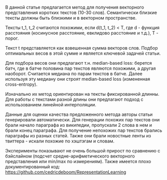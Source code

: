 В данной статье предлагается метод для получения векторного представления коротких текстов (10-30 слов).
Семантически близкие тексты должны быть близкими и в векторном пространстве.

Тексты t_1, t_2 считаются похожими, если d(t_1, t_2) < T, где d - функция расстояния (косинусное расстояние,
евклидово расстояние и т.д.), T - порог.

Текст t представляется как взвешенная сумма векторов слов. Подбор оптимальных
весов в этой сумме и является ключевой задачей статьи.

Для подбора весов они предлагают т.н. median-based loss:
берется батч, где в батче половина пар текстов являются похожими, а другая наоборот.
Считается медиана по парам текстов в батче. Далее используя эту медиану они строят
median-based loss (измененная cross-entropy).

Изначально их метод ориентирован на тексты фиксированной длинны. Для работы с
текстами разной длины они предлагают подход с использованием линейной интерполяции.

Данные для оценки качества предложенного метода авторы статьи генерировали
автоматически. Для генерации похожих пар текстов они брали начало параграфа из
википедии, пропускали 2 слова в нем и брали конец параграфа. Для получение
непохожих пар текстов брались параграфы из разных статей.
Также они брали новостные ленты из твиттера - искали похожие по хэштэгам и словам.

Эксперименты показывают не очень большой прирост по сравнению с бэйслайном (подсчет
средне-арифметического векторного представления или min/max по измерениям).
Также имеется плохо документированный код: https://github.com/cedricdeboom/RepresentationLearning
